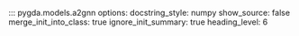 ::: pygda.models.a2gnn
    options:
      docstring_style: numpy
      show_source: false
      merge_init_into_class: true
      ignore_init_summary: true
      heading_level: 6
